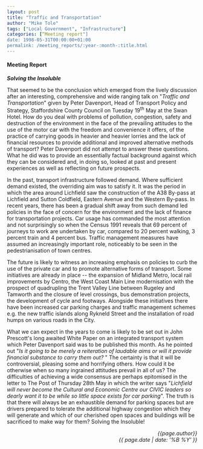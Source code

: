 ```yaml
---
layout: post
title: "Traffic and Transportation"
author: "Mike Tole"
tags: ["Local Government", "Infrastructure"]
categories: [“Meeting report"]
date: 1998-05-31T00:00:00+01:00
permalink: /meeting_reports/:year-:month-:title.html
---
```

#### Meeting Report ####

***Solving the Insoluble***

That seemed to be the conclusion which emerged from the lively discussion after an interesting, comprehensive and wide ranging talk on "*Traffic and Transportation*" given by Peter Davenport, Head of Transport Policy and Strategy, Staffordshire County Council on Tuesday 19<sup>th</sup> May at the Swan Hotel. How do you deal with problems of pollution, congestion, safety and destruction of the environment in the face of the prevailing attitudes to the use of the motor car with the freedom and convenience it offers, of the practice of carrying goods in heavier and heavier lorries and the lack of financial resources to provide additional and improved alternative methods of transport? Peter Davenport did not attempt to answer these questions. What he did was to provide an essentially factual background against which they can be considered and, in doing so, looked at past and present experiences as well as reflecting on future prospects. 

In the past, transport infrastructure followed demand. Where sufficient demand existed, the overriding aim was to satisfy it. It was the period in which the area around Lichfield saw the construction of the A38 By-pass at Lichfield and Sutton Coldfield, Eastern Avenue and the Western By-pass. In recent years, there has been a gradual shift away from such demand led policies in the face of concern for the environment and the lack of finance for transportation projects. Car usage has commanded the most attention and not surprisingly so when the Census 1991 reveals that 69 percent of journeys to work are undertaken by car, compared to 20 percent walking, 3 percent train and 4 percent bus. Traffic management measures have assumed an increasingly important role, noticeably to be seen in the pedestrianisation of town centres. 

The future is likely to witness an increasing emphasis on policies to curb the use of the private car and to promote alternative forms of transport. Some initiatives are already in place -- the expansion of Midland Metro, local rail improvements by Centro, the West Coast Main Line modernisation with the prospect of quadrupling the Trent Valley Line between Rugeley and Tamworth and the closure of level crossings, bus demonstration projects, the development of cycle and footways. Alongside these initiatives there have been increased car parking charges and traffic management schemes e.g. the new traffic islands along Rykneld Street and the installation of road humps on various roads in the City. 

What we can expect in the years to come is likely to be set out in John Prescott's long awaited White Paper on an integrated transport system which Peter Davenport said was to be published this month. As he pointed out "*Is it going to be merely a reiteration of laudable aims or will it provide financial substance to carry them out?* " The certainty is that it will be controversial, pleasing some and horrifying others. How could it be otherwise when so many ingrained attitudes prevail in all of us? The difficulties of achieving a wide consensus are perhaps epitomised in the letter to The Post of Thursday 28th May in which the writer says "*Lichfield will never become the Cultural and Economic Centre our CIVIC leaders so dearly want it to be while so little space exists for car parking*". The truth is that there will always be an exhaustible demand for parking spaces but are drivers prepared to tolerate the additional highway congestion which they will generate and which of our cherished open spaces and buildings will be sacrificed to make way for them? Solving the Insoluble! 

<p align="right"><i> {{page.author}} <br> {{ page.date | date: '%B %Y' }} </i></p>
